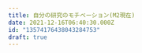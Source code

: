 ```yaml
---
title: 自分の研究のモチベーション(M2現在)
date: 2021-12-16T06:40:30.000Z
id: "13574176438043284753"
draft: true
---
```

